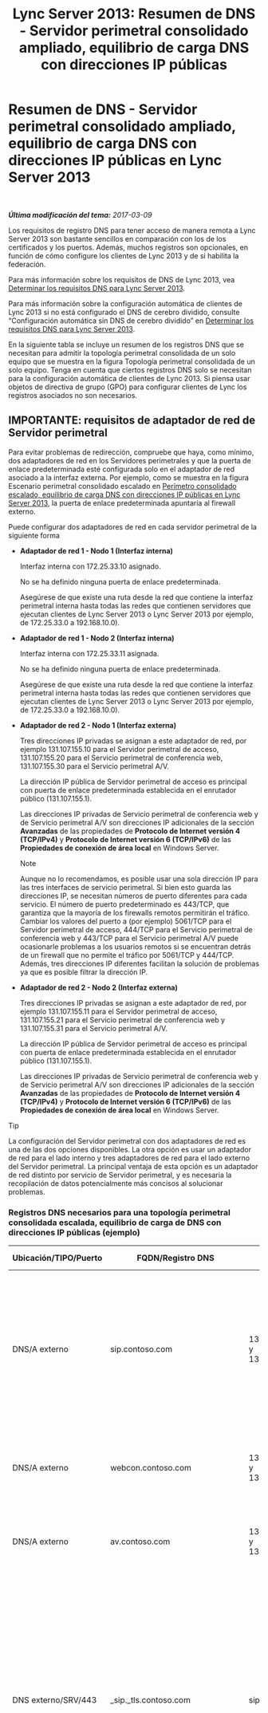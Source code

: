 ﻿---
title: 'Lync Server 2013: Resumen de DNS - Servidor perimetral consolidado ampliado, equilibrio de carga DNS con direcciones IP públicas'
TOCTitle: Resumen de DNS - Servidor perimetral consolidado ampliado, equilibrio de carga DNS con direcciones IP públicas
ms:assetid: dc8f096a-a0a4-4f71-8930-88ff8fc089d9
ms:mtpsurl: https://technet.microsoft.com/es-es/library/JJ205319(v=OCS.15)
ms:contentKeyID: 48276906
ms.date: 03/09/2017
mtps_version: v=OCS.15
ms.translationtype: HT
---

# Resumen de DNS - Servidor perimetral consolidado ampliado, equilibrio de carga DNS con direcciones IP públicas en Lync Server 2013

 

_**Última modificación del tema:** 2017-03-09_

Los requisitos de registro DNS para tener acceso de manera remota a Lync Server 2013 son bastante sencillos en comparación con los de los certificados y los puertos. Además, muchos registros son opcionales, en función de cómo configure los clientes de Lync 2013 y de si habilita la federación.

Para más información sobre los requisitos de DNS de Lync 2013, vea [Determinar los requisitos DNS para Lync Server 2013](lync-server-2013-determine-dns-requirements.md).

Para más información sobre la configuración automática de clientes de Lync 2013 si no está configurado el DNS de cerebro dividido, consulte “Configuración automática sin DNS de cerebro dividido” en [Determinar los requisitos DNS para Lync Server 2013](lync-server-2013-determine-dns-requirements.md).

En la siguiente tabla se incluye un resumen de los registros DNS que se necesitan para admitir la topología perimetral consolidada de un solo equipo que se muestra en la figura Topología perimetral consolidada de un solo equipo. Tenga en cuenta que ciertos registros DNS solo se necesitan para la configuración automática de clientes de Lync 2013. Si piensa usar objetos de directiva de grupo (GPO) para configurar clientes de Lync los registros asociados no son necesarios.

## IMPORTANTE: requisitos de adaptador de red de Servidor perimetral

Para evitar problemas de redirección, compruebe que haya, como mínimo, dos adaptadores de red en los Servidores perimetrales y que la puerta de enlace predeterminada esté configurada solo en el adaptador de red asociado a la interfaz externa. Por ejemplo, como se muestra en la figura Escenario perimetral consolidado escalado en [Perímetro consolidado escalado, equilibrio de carga DNS con direcciones IP públicas en Lync Server 2013](lync-server-2013-scaled-consolidated-edge-dns-load-balancing-with-public-ip-addresses.md), la puerta de enlace predeterminada apuntaría al firewall externo.

Puede configurar dos adaptadores de red en cada servidor perimetral de la siguiente forma

  - **Adaptador de red 1 - Nodo 1 (Interfaz interna)**
    
    Interfaz interna con 172.25.33.10 asignado.
    
    No se ha definido ninguna puerta de enlace predeterminada.
    
    Asegúrese de que existe una ruta desde la red que contiene la interfaz perimetral interna hasta todas las redes que contienen servidores que ejecutan clientes de Lync Server 2013 o Lync Server 2013 por ejemplo, de 172.25.33.0 a 192.168.10.0).

  - **Adaptador de red 1 - Nodo 2 (Interfaz interna)**
    
    Interfaz interna con 172.25.33.11 asignada.
    
    No se ha definido ninguna puerta de enlace predeterminada.
    
    Asegúrese de que existe una ruta desde la red que contiene la interfaz perimetral interna hasta todas las redes que contienen servidores que ejecutan clientes de Lync Server 2013 o Lync Server 2013 por ejemplo, de 172.25.33.0 a 192.168.10.0).

  - **Adaptador de red 2 - Nodo 1 (Interfaz externa)**
    
    Tres direcciones IP privadas se asignan a este adaptador de red, por ejemplo 131.107.155.10 para el Servidor perimetral de acceso, 131.107.155.20 para el Servicio perimetral de conferencia web, 131.107.155.30 para el Servicio perimetral A/V.
    
    La dirección IP pública de Servidor perimetral de acceso es principal con puerta de enlace predeterminada establecida en el enrutador público (131.107.155.1).
    
    Las direcciones IP privadas de Servicio perimetral de conferencia web y de Servicio perimetral A/V son direcciones IP adicionales de la sección **Avanzadas** de las propiedades de **Protocolo de Internet versión 4 (TCP/IPv4)** y **Protocolo de Internet versión 6 (TCP/IPv6)** de las **Propiedades de conexión de área local** en Windows Server.
    

    > [!NOTE]
    > Aunque no lo recomendamos, es posible usar una sola dirección IP para las tres interfaces de servicio perimetral. Si bien esto guarda las direcciones IP, se necesitan números de puerto diferentes para cada servicio. El número de puerto predeterminado es 443/TCP, que garantiza que la mayoría de los firewalls remotos permitirán el tráfico. Cambiar los valores del puerto a (por ejemplo) 5061/TCP para el Servidor perimetral de acceso, 444/TCP para el Servicio perimetral de conferencia web y 443/TCP para el Servicio perimetral A/V puede ocasionarle problemas a los usuarios remotos si se encuentran detrás de un firewall que no permite el tráfico por 5061/TCP y 444/TCP. Además, tres direcciones IP diferentes facilitan la solución de problemas ya que es posible filtrar la dirección IP.



  - **Adaptador de red 2 - Nodo 2 (Interfaz externa)**
    
    Tres direcciones IP privadas se asignan a este adaptador de red, por ejemplo 131.107.155.11 para el Servidor perimetral de acceso, 131.107.155.21 para el Servicio perimetral de conferencia web y 131.107.155.31 para el Servicio perimetral A/V.
    
    La dirección IP pública de Servidor perimetral de acceso es principal con puerta de enlace predeterminada establecida en el enrutador público (131.107.155.1).
    
    Las direcciones IP privadas de Servicio perimetral de conferencia web y de Servicio perimetral A/V son direcciones IP adicionales de la sección **Avanzadas** de las propiedades de **Protocolo de Internet versión 4 (TCP/IPv4)** y **Protocolo de Internet versión 6 (TCP/IPv6)** de las **Propiedades de conexión de área local** en Windows Server.

> [!TIP]  
> La configuración del Servidor perimetral con dos adaptadores de red es una de las dos opciones disponibles. La otra opción es usar un adaptador de red para el lado interno y tres adaptadores de red para el lado externo del Servidor perimetral. La principal ventaja de esta opción es un adaptador de red distinto por servicio de Servidor perimetral, y es necesaria la recopilación de datos potencialmente más concisos al solucionar problemas.



### Registros DNS necesarios para una topología perimetral consolidada escalada, equilibrio de carga de DNS con direcciones IP públicas (ejemplo)

<table>
<colgroup>
<col style="width: 25%" />
<col style="width: 25%" />
<col style="width: 25%" />
<col style="width: 25%" />
</colgroup>
<thead>
<tr class="header">
<th>Ubicación/TIPO/Puerto</th>
<th>FQDN/Registro DNS</th>
<th>Dirección IP/FQDN</th>
<th>Asignado a/Comentarios</th>
</tr>
</thead>
<tbody>
<tr class="odd">
<td><p>DNS/A externo</p></td>
<td><p>sip.contoso.com</p></td>
<td><p>131.107.155.10 y 131.107.155.11</p></td>
<td><p>Interfaz externa del Servidor perimetral de acceso (Contoso) Repita tantas veces como sea necesario para todos los dominios SIP con usuarios de Lync habilitados</p></td>
</tr>
<tr class="even">
<td><p>DNS/A externo</p></td>
<td><p>webcon.contoso.com</p></td>
<td><p>131.107.155.20 y 131.107.155.21</p></td>
<td><p>Interfaz externa de Servicio perimetral de conferencia web</p></td>
</tr>
<tr class="odd">
<td><p>DNS/A externo</p></td>
<td><p>av.contoso.com</p></td>
<td><p>131.107.155.30 y 131.107.155.31</p></td>
<td><p>Servicio perimetral A/Vfea-webconfedge-service</p></td>
</tr>
<tr class="even">
<td><p>DNS externo/SRV/443</p></td>
<td><p>_sip._tls.contoso.com</p></td>
<td><p>sip.contoso.com</p></td>
<td><p>Interfaz externa de Servidor perimetral de acceso. Necesaria para la configuración automática de clientes de Lync 2013 y Lync 2010 para que trabajen de manera externa. Repita tantas veces como sea necesario para todos los usuarios de Lync habilitados.</p></td>
</tr>
<tr class="odd">
<td><p>DNS externo</p></td>
<td><p>_sipfederationtls._tcp.contoso.com</p></td>
<td><p>sip.contoso.com</p></td>
<td><p>Interfaz externa de Servidor perimetral de acceso. Necesaria para la detección DNS automática de socios federados conocidos como “Dominio SIP permitido” (denominada federación ampliada en versiones anteriores). Repita tantas veces como sea necesario para todos los dominios SIP con usuarios habilitados de Lync</p></td>
</tr>
<tr class="even">
<td><p>DNS interno/A</p></td>
<td><p>lsedge.contoso.net</p></td>
<td><p>172.25.33.10 y 172.25.33.11</p></td>
<td><p>Interfaz perimetral interna consolidada</p></td>
</tr>
</tbody>
</table>


## Registros necesarios para la federación


<table>
<colgroup>
<col style="width: 25%" />
<col style="width: 25%" />
<col style="width: 25%" />
<col style="width: 25%" />
</colgroup>
<thead>
<tr class="header">
<th>Ubicación/TIPO/Puerto</th>
<th>FQDN</th>
<th>Dirección IP/Registro de host FQDN</th>
<th>Asignado a/Comentarios</th>
</tr>
</thead>
<tbody>
<tr class="odd">
<td><p>DNS externo</p></td>
<td><p>_sipfederationtls._tcp.contoso.com</p></td>
<td><p>sip.contoso.com</p></td>
<td><p>Interfaz externa del Servidor perimetral de acceso SIP. Necesaria para la detección automática DNS de su federación ante los posibles socios de federación. Conocida como “Dominios SIP permitidos” (denominado federación ampliada en versiones anteriores).</p>
<div class="alert">
> [!IMPORTANT]  
> Repita tantas veces como sea necesario para todos los dominios SIP con usuarios habilitados para Lync y clientes de Microsoft Lync Mobile que usen el Servicios de notificaciones de inserción o el Servicios de notificaciones de inserción de Apple


</div></td>
</tr>
</tbody>
</table>


## Resumen de DNS – Conectividad de mensajería instantánea pública


<table>
<colgroup>
<col style="width: 25%" />
<col style="width: 25%" />
<col style="width: 25%" />
<col style="width: 25%" />
</colgroup>
<thead>
<tr class="header">
<th>Ubicación/TIPO/Puerto</th>
<th>FQDN/Registro DNS</th>
<th>Dirección IP/FQDN</th>
<th>Asignado a/Comentarios</th>
</tr>
</thead>
<tbody>
<tr class="odd">
<td><p>DNS/A externo</p></td>
<td><p>sip.contoso.com</p></td>
<td><p>Servidor perimetral de accesofea-avedge-service</p></td>
<td><p>Interfaz externa del Servidor perimetral de acceso (Contoso) Repita tantas veces como sea necesario para todos los dominios SIP con usuarios de Lync habilitados</p></td>
</tr>
</tbody>
</table>


## Resumen de DNS para el protocolo extensible de mensajería y presencia


<table>
<colgroup>
<col style="width: 25%" />
<col style="width: 25%" />
<col style="width: 25%" />
<col style="width: 25%" />
</colgroup>
<thead>
<tr class="header">
<th>Ubicación/TIPO/Puerto</th>
<th>FQDN</th>
<th>Dirección IP/Registro de host FQDN</th>
<th>Asignado a/Comentarios</th>
</tr>
</thead>
<tbody>
<tr class="odd">
<td><p>DNS externo/SRV/5269</p></td>
<td><p>_xmpp-server._tcp.contoso.com</p></td>
<td><p>xmpp.contoso.com</p></td>
<td><p>Interfaz externa de proxy XMPP en el Servidor perimetral de acceso o el Grupo de servidores perimetrales. Repita tantas veces como sea necesario para todos los dominios SIP internos con usuarios de Lync habilitados, donde el contacto con contactos XMPP se permite por medio de la configuración de la directiva de acceso externo, una directiva global, una directiva del sitio donde se encuentra el usuario o una directiva de usuario aplicada al usuario de Lync habilitado. Configure también un dominio de XMPP permitido en la directiva de socios federados de XMPP. Vea los temas de <strong>Vea también</strong> para más información</p></td>
</tr>
<tr class="even">
<td><p>DNS/A externo</p></td>
<td><p>xmpp.contoso.com (por ejemplo)</p></td>
<td><p>Dirección IP del Servidor perimetral de acceso en el Servidor perimetral o el Grupo de servidores perimetrales que hospeda el proxy de XMPP</p></td>
<td><p>Apunta al Servidor perimetral de acceso o al Grupo de servidores perimetrales que hospeda el servicio de proxy de XMPP. Normalmente el registro SRV que crea apuntará a este registro host (A o AAAA)</p></td>
</tr>
</tbody>
</table>

